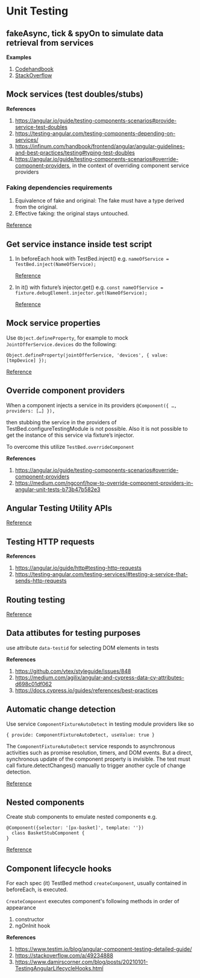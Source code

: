 # Unit Testing

## fakeAsync, tick & spyOn to simulate data retrieval from services

**Examples**

1. [Codehandbook](https://codehandbook.org/how-to-unit-test-angular-component-with-service/)
2. [StackOverflow](https://stackoverflow.com/a/53344611)


## Mock services (test doubles/stubs)

**References**
1. <https://angular.io/guide/testing-components-scenarios#provide-service-test-doubles>
2. <https://testing-angular.com/testing-components-depending-on-services/>
3. <https://infinum.com/handbook/frontend/angular/angular-guidelines-and-best-practices/testing#typing-test-doubles>
4. <https://angular.io/guide/testing-components-scenarios#override-component-providers>, in the context of overriding component service providers

### Faking dependencies requirements

1. Equivalence of fake and original: The fake must have a type derived from the original.
2. Effective faking: the original stays untouched.

[Reference](https://testing-angular.com/faking-dependencies/#faking-dependencies)

## Get service instance inside test script

1. In beforeEach hook with TestBed.inject() e.g. `nameOfService = TestBed.inject(NameOfService);` 
    
    [Reference](https://angular.io/guide/testing-components-scenarios#testbedinject)
2. In it() with fixture’s injector.get() e.g. `const nameOfService = fixture.debugElement.injector.get(NameOfService);`

    [Reference](https://angular.io/guide/testing-components-scenarios#get-injected-services)

## Mock service properties

Use `Object.defineProperty`, for example to mock `JointOfferService.devices` do the following:
```
Object.defineProperty(jointOfferService, 'devices', { value: [tmpDevice] });
```
[Reference](https://stackoverflow.com/a/69798524)

## Override component providers

When a component injects a service in its providers `@Component({ …, providers: […] }),`

then stubbing the service in the providers of TestBed.configureTestingModule is not possible. Also it is not possible to get the instance of this service via fixture’s injector.

To overcome this utilize `TestBed.overrideComponent`

**References**

1. <https://angular.io/guide/testing-components-scenarios#override-component-providers>
2. <https://medium.com/ngconf/how-to-override-component-providers-in-angular-unit-tests-b73b47b582e3>

## Angular Testing Utility APIs

[Reference](https://angular.io/guide/testing-utility-apis)

## Testing HTTP requests

**References**

1. <https://angular.io/guide/http#testing-http-requests>
2. <https://testing-angular.com/testing-services/#testing-a-service-that-sends-http-requests>


## Routing testing

[Reference](https://dev.to/this-is-angular/testing-angular-routing-components-with-the-routertestingmodule-4cj0)

## Data attibutes for testing purposes

use attribute `data-testid` for selecting DOM elements in tests

**References**

1. <https://github.com/vtex/styleguide/issues/848>
2. <https://medium.com/agilix/angular-and-cypress-data-cy-attributes-d698c01df062>
3. <https://docs.cypress.io/guides/references/best-practices>


## Automatic change detection

Use service `ComponentFixtureAutoDetect` in testing module providers like so
```
{ provide: ComponentFixtureAutoDetect, useValue: true }
```
The `ComponentFixtureAutoDetect` service responds to asynchronous activities such as promise resolution, timers, and DOM events. But a direct, synchronous update of the component property is invisible. The test must call fixture.detectChanges() manually to trigger another cycle of change detection.

[Reference](https://angular.io/guide/testing-components-scenarios#automatic-change-detection)

## Nested components

Create stub components to emulate nested components
e.g.
```
@Component({selector: '[px-basket]', template: ''})
  class BasketStubComponent {
}
```

[Reference](https://angular.io/guide/testing-components-scenarios#nested-component-tests)

## Component lifecycle hooks

For each spec (it) TestBed method `createComponent`, usually contained in beforeEach, is executed.

`CreateComponent` executes component's following methods in order of appearance
1. constructor
2. ngOnInit hook

**References**

1. <https://www.testim.io/blog/angular-component-testing-detailed-guide/>
2. <https://stackoverflow.com/a/49234888>
3. <https://www.damirscorner.com/blog/posts/20210101-TestingAngularLifecycleHooks.html>